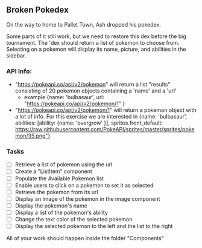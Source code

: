 ## Broken Pokedex

On the way to home to Pallet Town, Ash dropped his pokedex.

Some parts of it still work, but we need to restore this dex before the big tournament. The 'dex should return a list of pokemon to choose from. Selecting on a pokemon will display its name, picture, and abilities in the sidebar.

### API Info:

- "https://pokeapi.co/api/v2/pokemon" will return a list "results" consisting of 20 pokemon objects containing a 'name' and a 'url'
  - example {name: 'bulbasaur', url: "https://pokeapi.co/api/v2/pokemon/1" }
- "https://pokeapi.co/api/v2/pokemon/1" will return a pokemon object with a lot of info. For this exercise we are interested in {name: 'bulbasaur', abilities: [ability: {name: 'overgrow' }], sprites.front_default: https://raw.githubusercontent.com/PokeAPI/sprites/master/sprites/pokemon/35.png"}

### Tasks

- [ ] Retrieve a list of pokemon using the url
- [ ] Create a "ListItem" component
- [ ] Populate the Available Pokemon list
- [ ] Enable users to click on a pokemon to set it as selected
- [ ] Retrieve the pokemon from its url
- [ ] Display an image of the pokemon in the image component
- [ ] Display the pokemon's name
- [ ] Display a list of the pokemon's ability
- [ ] Change the text color of the selected pokemon
- [ ] Display the selected pokemon to the left and the list to the right

All of your work should happen inside the folder "Components"
